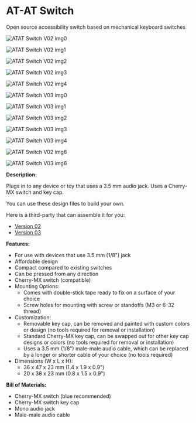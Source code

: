 # AT-AT Switch
Open source accessibility switch based on mechanical keyboard switches

![ATAT Switch V02 img0](https://github.com/musghz/atat-switch/blob/main/media/atat_round_0.jpg)

![ATAT Switch V02 img1](https://github.com/musghz/atat-switch/blob/main/media/atat_round_1.jpg)

![ATAT Switch V02 img2](https://github.com/musghz/atat-switch/blob/main/media/atat_round_2.jpg)

![ATAT Switch V02 img3](https://github.com/musghz/atat-switch/blob/main/media/atat_round_3.jpg)

![ATAT Switch V02 img4](https://github.com/musghz/atat-switch/blob/main/media/atat_round_4.jpg)

![ATAT Switch V03 img0](https://github.com/musghz/atat-switch/blob/main/media/atat_plain_0.jpg)

![ATAT Switch V03 img1](https://github.com/musghz/atat-switch/blob/main/media/atat_plain_1.jpg)

![ATAT Switch V03 img2](https://github.com/musghz/atat-switch/blob/main/media/atat_plain_2.jpg)

![ATAT Switch V03 img3](https://github.com/musghz/atat-switch/blob/main/media/atat_plain_3.jpg)

![ATAT Switch V03 img4](https://github.com/musghz/atat-switch/blob/main/media/atat_plain_4.jpg)

![ATAT Switch V02 img6](https://github.com/musghz/atat-switch/blob/main/media/atat_round_6.png)

![ATAT Switch V03 img6](https://github.com/musghz/atat-switch/blob/main/media/atat_plain_6.png)



**Description:**

Plugs in to any device or toy that uses a 3.5 mm audio jack. Uses a Cherry-MX switch and key cap.

You can use these design files to build your own. 

Here is a third-party that can assemble it for you: 
- [Version 02](https://nautilus-technologies.myshopify.com/products/at-at-accessibility-switch-round-version)
- [Version 03](https://nautilus-technologies.myshopify.com/products/at-at-accessibility-switch-chiclet-version)

**Features:**

- For use with devices that use 3.5 mm (1/8") jack
- Affordable design
- Compact compared to existing switches
- Can be pressed from any direction
- Cherry-MX switch (compatible)
- Mounting Options:
  - Comes with double-stick tape ready to fix on a surface of your choice
  - Screw holes for mounting with screw or standoffs (M3 or 6-32 thread)
- Customization:
  - Removable key cap, can be removed and painted with custom colors or design (no tools required for removal or installation)
  - Standard Cherry-MX key cap, can be swapped out for other key cap designs or colors (no tools required for removal or installation)
  - Uses a 3.5 mm (1/8") male-male audio cable, which can be replaced by a longer or shorter cable of your choice (no tools required)
- Dimensions (W x L x H): 
  - 36 x 47 x 23 mm (1.4 x 1.9 x 0.9")
  - 20 x 38 x 23 mm (0.8 x 1.5 x 0.9")

**Bill of Materials:**

- Cherry-MX switch (blue recommended)
- Cherry-MX switch key cap
- Mono audio jack
- Male-male audio cable
